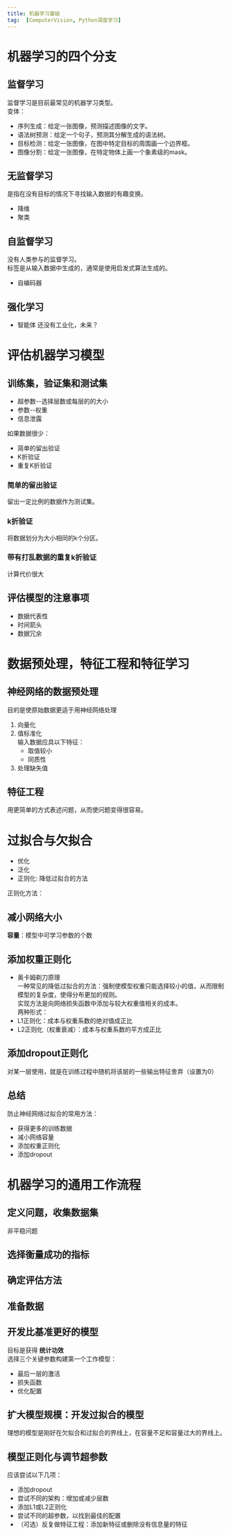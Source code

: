```yaml
---
title: 机器学习基础
tag:  [ComputerVision, Python深度学习]
---
```


# 机器学习的四个分支
## 监督学习
监督学习是目前最常见的机器学习类型。  
变体：
- 序列生成：给定一张图像，预测描述图像的文字。
- 语法树预测：给定一个句子，预测其分解生成的语法树。
- 目标检测：给定一张图像，在图中特定目标的周围画一个边界框。
- 图像分割：给定一张图像，在特定物体上画一个象素级的mask。

## 无监督学习
是指在没有目标的情况下寻找输入数据的有趣变换。
- 降维
- 聚类

## 自监督学习
没有人类参与的监督学习。  
标签是从输入数据中生成的，通常是使用启发式算法生成的。
- 自编码器

## 强化学习
- 智能体 
还没有工业化，未来？

# 评估机器学习模型
## 训练集，验证集和测试集
- 超参数--选择层数或每层的的大小
- 参数--权重
- 信息泄露

如果数据很少：
* 简单的留出验证
* K折验证
* 重复K折验证

### 简单的留出验证
留出一定比例的数据作为测试集。

### k折验证
将数据划分为大小相同的k个分区。

### 带有打乱数据的重复k折验证
计算代价很大

## 评估模型的注意事项
- 数据代表性
- 时间箭头
- 数据冗余

# 数据预处理，特征工程和特征学习
## 神经网络的数据预处理
目的是使原始数据更适于用神经网络处理
1. 向量化
2. 值标准化  
     输入数据应具以下特征：
    - 取值较小
    - 同质性
3. 处理缺失值

## 特征工程
用更简单的方式表述问题，从而使问题变得很容易。

# 过拟合与欠拟合
- 优化
- 泛化
- 正则化: 降低过拟合的方法

正则化方法：
## 减小网络大小
__容量__：模型中可学习参数的个数
## 添加权重正则化
- 奥卡姆剃刀原理  
一种常见的降低过拟合的方法：强制使模型权重只能选择较小的值，从而限制模型的复杂度，使得分布更加的规则。  
实现方法是向网络损失函数中添加与较大权重值相关的成本。  
两种形式：
- L1正则化：成本与权重系数的绝对值成正比
- L2正则化（权重衰减）：成本与权重系数的平方成正比
## 添加dropout正则化
对某一层使用，就是在训练过程中随机将该层的一些输出特征舍弃（设置为0）

## __总结__
防止神经网络过拟合的常用方法：
- 获得更多的训练数据
- 减小网络容量
- 添加权重正则化
- 添加dropout

# 机器学习的通用工作流程
## 定义问题，收集数据集
非平稳问题

## 选择衡量成功的指标

## 确定评估方法
## 准备数据
## 开发比基准更好的模型
目标是获得 __统计功效__  
选择三个关键参数构建第一个工作模型：
- 最后一层的激活
- 损失函数
- 优化配置

## 扩大模型规模：开发过拟合的模型
理想的模型是刚好在欠拟合和过拟合的界线上，在容量不足和容量过大的界线上。
## 模型正则化与调节超参数
应该尝试以下几项：
- 添加dropout
- 尝试不同的架构：增加或减少层数
- 添加L1或L2正则化
- 尝试不同的超参数，以找到最佳的配置
- （可选）反复做特征工程：添加新特征或删除没有信息量的特征